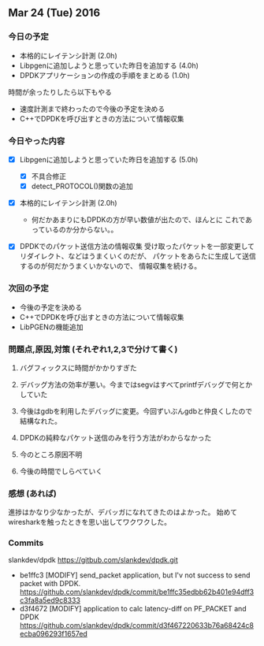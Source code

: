 

## Mar 24 (Tue) 2016

### 今日の予定

 - 本格的にレイテンシ計測 (2.0h)
 - Libpgenに追加しようと思っていた昨日を追加する (4.0h)
 - DPDKアプリケーションの作成の手順をまとめる (1.0h)

時間が余ったりしたら以下もやる
 - 速度計測まで終わったので今後の予定を決める
 - C++でDPDKを呼び出すときの方法について情報収集



### 今日やった内容

 - [x] Libpgenに追加しようと思っていた昨日を追加する (5.0h)
	 - [x] 不具合修正
	 - [x] detect_PROTOCOL()関数の追加
 - [x] 本格的にレイテンシ計測 (2.0h)
     - 何だかあまりにもDPDKの方が早い数値が出たので、ほんとに
	   これであっているのか分からない。。
 - [x] DPDKでのパケット送信方法の情報収集
       受け取ったパケットを一部変更してリダイレクト、などはうまくいくのだが、
	   パケットをあらたに生成して送信するのが何だかうまくいかないので、
	   情報収集を続ける。



### 次回の予定

 - 今後の予定を決める
 - C++でDPDKを呼び出すときの方法について情報収集
 - LibPGENの機能追加



### 問題点,原因,対策 (それぞれ1,2,3で分けて書く)

 1. バグフィックスに時間がかかりすぎた
 2. デバッグ方法の効率が悪い。今まではsegvはすべてprintfデバッグで何とかしていた
 3. 今後はgdbを利用したデバッグに変更。今回ずいぶんgdbと仲良くしたので結構なれた。

 1. DPDKの純粋なパケット送信のみを行う方法がわからなかった
 2. 今のところ原因不明
 3. 今後の時間でしらべていく


### 感想 (あれば)

進捗はかなり少なかったが、デバッガになれてきたのはよかった。
始めてwiresharkを触ったときを思い出してワクワクした。


### Commits

slankdev/dpdk https://gitbub.com/slankdev/dpdk.git

* be1ffc3 [MODIFY] send_packet application, but I'v not success to send packet with DPDK.
  https://github.com/slankdev/dpdk/commit/be1ffc35edbb62b401e94dff3c3fa8a5ed9c8333
* d3f4672 [MODIFY] application to calc latency-diff on PF_PACKET and DPDK
  https://github.com/slankdev/dpdk/commit/d3f467220633b76a68424c8ecba096293f1657ed



